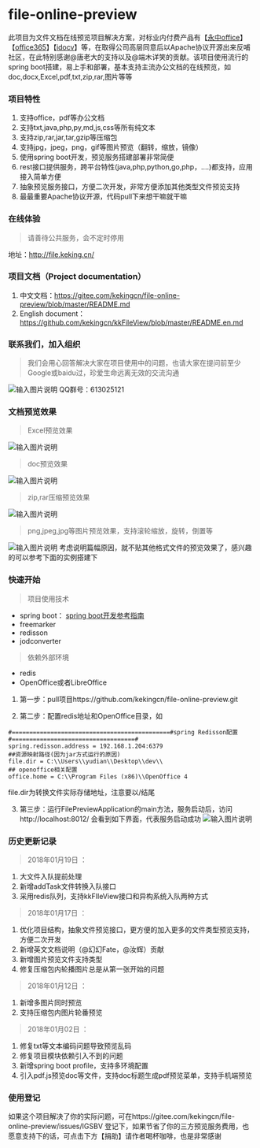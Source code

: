 # file-online-preview
此项目为文件文档在线预览项目解决方案，对标业内付费产品有【[永中office](http://dcs.yozosoft.com/)】【[office365](http://www.officeweb365.com/)】【[idocv](https://www.idocv.com/)】等，在取得公司高层同意后以Apache协议开源出来反哺社区，在此特别感谢@唐老大的支持以及@端木详笑的贡献。该项目使用流行的spring boot搭建，易上手和部署，基本支持主流办公文档的在线预览，如doc,docx,Excel,pdf,txt,zip,rar,图片等等
### 项目特性

1. 支持office，pdf等办公文档
1. 支持txt,java,php,py,md,js,css等所有纯文本
1. 支持zip,rar,jar,tar,gzip等压缩包
1. 支持jpg，jpeg，png，gif等图片预览（翻转，缩放，镜像）
1. 使用spring boot开发，预览服务搭建部署非常简便
1. rest接口提供服务，跨平台特性(java,php,python,go,php，....)都支持，应用接入简单方便
1. 抽象预览服务接口，方便二次开发，非常方便添加其他类型文件预览支持
1. 最最重要Apache协议开源，代码pull下来想干嘛就干嘛

### 在线体验
> 请善待公共服务，会不定时停用

地址：http://file.keking.cn/

### 项目文档（Project documentation）
1. 中文文档：https://gitee.com/kekingcn/file-online-preview/blob/master/README.md
1. English document：https://github.com/kekingcn/kkFileView/blob/master/README.en.md

### 联系我们，加入组织
> 我们会用心回答解决大家在项目使用中的问题，也请大家在提问前至少Google或baidu过，珍爱生命远离无效的交流沟通

![输入图片说明](https://gitee.com/uploads/images/2017/1219/173717_934cb068_492218.png "屏幕截图.png")
QQ群号：613025121

### 文档预览效果
> Excel预览效果

![输入图片说明](https://gitee.com/uploads/images/2017/1213/093051_cd55b3ec_492218.png "屏幕截图.png")
> doc预览效果

![输入图片说明](https://gitee.com/uploads/images/2017/1213/092350_5b2ecbe5_492218.png "屏幕截图.png")

> zip,rar压缩预览效果

![输入图片说明](https://gitee.com/uploads/images/2017/1213/093806_46cede06_492218.png "屏幕截图.png")

> png,jpeg,jpg等图片预览效果，支持滚轮缩放，旋转，倒置等

![输入图片说明](https://gitee.com/uploads/images/2017/1213/094335_657a6f60_492218.png "屏幕截图.png")
考虑说明篇幅原因，就不贴其他格式文件的预览效果了，感兴趣的可以参考下面的实例搭建下

### 快速开始
> 项目使用技术
- spring boot： [spring boot开发参考指南](http://www.kailing.pub/PdfReader/web/viewer.html?file=springboot)
- freemarker
- redisson 
- jodconverter
> 依赖外部环境
- redis 
- OpenOffice或者LibreOffice

1. 第一步：pull项目https://github.com/kekingcn/file-online-preview.git

2. 第二步：配置redis地址和OpenOffice目录，如
```
#=============================================#spring Redisson配置#===================================#
spring.redisson.address = 192.168.1.204:6379
##资源映射路径(因为jar方式运行的原因)
file.dir = C:\\Users\\yudian\\Desktop\\dev\\
## openoffice相关配置
office.home = C:\\Program Files (x86)\\OpenOffice 4

```
file.dir为转换文件实际存储地址，注意要以/结尾

3. 第三步：运行FilePreviewApplication的main方法，服务启动后，访问http://localhost:8012/
会看到如下界面，代表服务启动成功
![输入图片说明](https://gitee.com/uploads/images/2017/1213/100221_ea15202e_492218.png "屏幕截图.png")

### 历史更新记录

> 2018年01月19日 ：

1. 大文件入队提前处理
1. 新增addTask文件转换入队接口 
1. 采用redis队列，支持kkFIleView接口和异构系统入队两种方式

> 2018年01月17日 ：

1. 优化项目结构，抽象文件预览接口，更方便的加入更多的文件类型预览支持，方便二次开发
1. 新增英文文档说明（@幻幻Fate，@汝辉）贡献
1. 新增图片预览文件支持类型
1. 修复压缩包内轮播图片总是从第一张开始的问题

> 2018年01月12日 ：

1. 新增多图片同时预览 
1. 支持压缩包内图片轮番预览

> 2018年01月02日 ： 

1. 修复txt等文本编码问题导致预览乱码 
1. 修复项目模块依赖引入不到的问题 
1. 新增spring boot profile，支持多环境配置 
1. 引入pdf.js预览doc等文件，支持doc标题生成pdf预览菜单，支持手机端预览

### 使用登记
如果这个项目解决了你的实际问题，可在https://gitee.com/kekingcn/file-online-preview/issues/IGSBV
登记下，如果节省了你的三方预览服务费用，也愿意支持下的话，可点击下方【捐助】请作者喝杯咖啡，也是非常感谢
